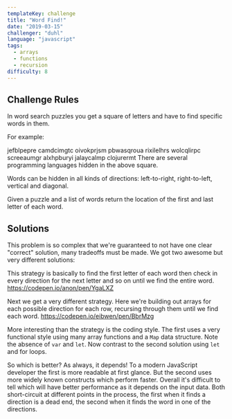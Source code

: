 ```yaml
---
templateKey: challenge
title: "Word Find!"
date: "2019-03-15"
challenger: "duhl"
language: "javascript"
tags:
  - arrays
  - functions
  - recursion
difficulty: 8
---
```


## Challenge Rules

In word search puzzles you get a square of letters and have to find specific words in them.

For example:

jefblpepre
camdcimgtc
oivokprjsm
pbwasqroua
rixilelhrs
wolcqlirpc
screeaumgr
alxhpburyi
jalaycalmp
clojurermt
There are several programming languages hidden in the above square.

Words can be hidden in all kinds of directions: left-to-right, right-to-left, vertical and diagonal.

Given a puzzle and a list of words return the location of the first and last letter of each word.

## Solutions

This problem is so complex that we're guaranteed to not have one clear "correct" solution, many tradeoffs must be made. We got two awesome but very different solutions:

This strategy is basically to find the first letter of each word then check in every direction for the next letter and so on until we find the entire word.
<a target="_blank" href="https://codepen.io/anon/pen/YgaLXZ">https://codepen.io/anon/pen/YgaLXZ</a>

Next we get a very different strategy. Here we're building out arrays for each possible direction for each row, recursing through them until we find each word.
<a target="_blank" href="https://codepen.io/eibwen/pen/BbrMzg">https://codepen.io/eibwen/pen/BbrMzg</a>

More interesting than the strategy is the coding style. The first uses a very functional style using many array functions and a `Map` data structure. Note the absence of `var` and `let`. Now contrast to the second solution using `let` and for loops.

So which is better? As always, it depends! To a modern JavaScript developer the first is more readable at first glance. But the second uses more widely known constructs which perform faster. Overall it's difficult to tell which will have better performance as it depends on the input data. Both short-circuit at different points in the process, the first when it finds a direction is a dead end, the second when it finds the word in one of the directions.
